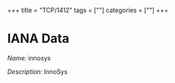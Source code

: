 +++
title = "TCP/1412"
tags = [""]
categories = [""]
+++

# IANA Data

_Name:_ innosys

_Description:_ InnoSys

